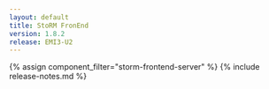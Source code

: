 ```yaml
---
layout: default
title: StoRM FronEnd
version: 1.8.2
release: EMI3-U2
---
```


{% assign component_filter="storm-frontend-server" %}
{% include release-notes.md %}